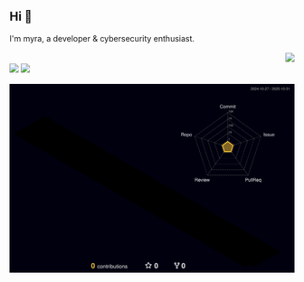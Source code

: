 ## Hi 👋
<div>
  I'm myra, a developer & cybersecurity enthusiast.
</div>
<br>
<div align="right">
  <img src="https://komarev.com/ghpvc/?username=myra1337">
</div>
<div>
<a href="https://github.com/myrafanclub"><img src="https://img.shields.io/badge/View%20my%20opensource%20projects-2CA5E0?style=for-the-badge&logo=github&color=323232&labelColor=000"></a>
<a href="https://t.me/myradev"><img src="https://img.shields.io/badge/Contact%20me%20on%20Telegram-2CA5E0?style=for-the-badge&logo=telegram&labelColor=db44ad&color=5e2775"></a>
</div>
<br>
<img src="./profile-3d-contrib/profile-night-rainbow.svg">
